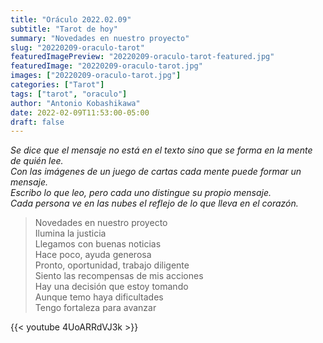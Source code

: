 ```yaml
---
title: "Oráculo 2022.02.09"
subtitle: "Tarot de hoy"
summary: "Novedades en nuestro proyecto"
slug: "20220209-oraculo-tarot"
featuredImagePreview: "20220209-oraculo-tarot-featured.jpg"
featuredImage: "20220209-oraculo-tarot.jpg"
images: ["20220209-oraculo-tarot.jpg"]
categories: ["Tarot"]
tags: ["tarot", "oraculo"]
author: "Antonio Kobashikawa"
date: 2022-02-09T11:53:00-05:00
draft: false
---
```


_Se dice que el mensaje no está en el texto sino que se forma en la mente de quién lee.\
Con las imágenes de un juego de cartas cada mente puede formar un mensaje.\
Escribo lo que leo, pero cada uno distingue su propio mensaje.\
Cada persona ve en las nubes el reflejo de lo que lleva en el corazón._


> Novedades en nuestro proyecto \
Ilumina la justicia \
Llegamos con buenas noticias \
Hace poco, ayuda generosa \
Pronto, oportunidad, trabajo diligente \
Siento las recompensas de mis acciones \
Hay una decisión que estoy tomando \
Aunque temo haya dificultades \
Tengo fortaleza para avanzar

{{< youtube 4UoARRdVJ3k >}}